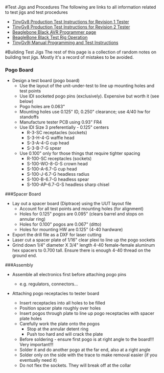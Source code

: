 #Test Jigs and Procedures
The following are links to  all information related to test jigs and test procedures

* [TinyGv8 Production Test Instructions for Revision 1 Tester](https://github.com/synthetos/TinyG/wiki/TinyGv8-Production-Test-Instructions-for-Revision-1-Tester)
* [TinyGv8 Production Test Instructions for Revision 2 Tester](https://github.com/synthetos/TinyG/wiki/TinyGv8-Production-Test-Instructions-for-Revision-2-Tester)
* [Beaglebone Black AVR Programmer page](https://github.com/synthetos/TinyG/wiki/BeagleBone-Black-AVR-Programmer)
* [BeagleBone Black Test Rig Operation](https://github.com/synthetos/TinyG/wiki/BeagleBone-Black-Test-Rig-Operation)
* [TinyGv9j Manual Programming and Test Instructions](https://github.com/synthetos/TinyG/wiki/TinyGv9j-Manual-Programming-and-Test-Instructions)

#Building Test Jigs
The rest of this page is a collection of random notes on building test jigs. Mostly it's a record of mistakes to be avoided.

### Pogo Board
* Design a test board (pogo board)
  * Use the layout of the unit-under-test to line up mounting holes and test points
  * Use IDI socketed pogo pins (exclusively). Expensive but worth it (see below)
  * Pogo holes are 0.063"
  * Mounting holes use 0.125" ID, 0.250" clearance; use 4/40 hw for standoffs
  * Manufacture tester PCB using 0.93" FR4
  * Use IDI Size 3 preferentially - 0.125" centers
    * R-3-SC receptacles (sockets)
    * S-3-H-4-G waffle head
    * S-3-A-4-G cup head
    * S-3-B-7-G spear
  * Use 0.100" only for those things that require tighter spacing
    * R-100-SC receptacles (sockets)
    * S-100-WO-8-G-S crown head
    * S-100-A-6.7-G cup head
    * S-100-J-6.7-G headless radius
    * S-100-B-6.7-G headless spear
    * S-100-AP-6.7-G-S headless sharp chisel

###Spacer Board
* Lay out a spacer board (Diptrace) using the UUT layout file
  * Account for all test points and mounting holes (for alignment)
  * Holes for 0.125" pogos are 0.095" (clears barrel and stops on annular ring)
  * Holes for 0.100" pogos are 0.067" (ditto)
  * Holes for mounting HW are 0.125" (4-40 hardware)
* Export the drill file as a DXF for laser cutting
* Laser cut a spacer plate of 1/16" clear plexi to line up the pogo sockets
* Grind down 1/4" diameter X 3/4" length 4-40 female-female aluminum hex spacers to 0.700 tall. Ensure there is enough 4-40 thread on the ground end.

###Assembly
* Assemble all electronics first before attaching pogo pins 
  * e.g. regulators, connectors...

* Attaching pogo receptacles to tester board
  * Insert receptacles into all holes to be filled
  * Position spacer plate roughly over holes
  * Insert pogos through plate to line up pogo receptacles with spacer plate holes
  * Carefully work the plate onto the pogos
    * Stop at the annular detent ring
    * Push too hard and will crack the plate
  * Before soldering - ensure first pogo is at right angle to the board!!! Very important!!!
  * Solder it and do another pogo at the far end, also at a right angle
  * Solder only on the side with the trace to make removal easier (if you eventually need it)
  * Do not flex the sockets. They will break off at the collar
